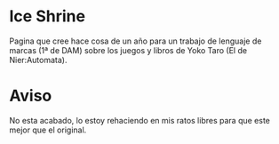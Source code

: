# Ice Shrine
Pagina que cree hace cosa de un año para un trabajo de lenguaje de marcas (1ª de DAM) sobre los juegos y libros de Yoko Taro (El de Nier:Automata).

# Aviso
No esta acabado, lo estoy rehaciendo en mis ratos libres para que este mejor que el original.

